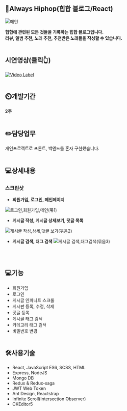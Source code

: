 ## 👏Always Hiphop(힙합 블로그/React)

![메인](https://user-images.githubusercontent.com/51365114/144704181-7922ccc2-15ac-456f-8377-ad49f2f36b7e.PNG)

**힙합에 관련된 모든 것들을 기록하는 힙합 블로그입니다.
<br/>
리뷰, 앨범 추천, 노래 추천, 추천받은 노래들을 작성할 수 있습니다.**
<br/><br/>


## 시연영상(클릭👆)
[![Video Label](http://img.youtube.com/vi/QRObh9wZIEI/0.jpg)](https://youtu.be/QRObh9wZIEI)
<br/><br/>

## ⏲️개발기간

**2주**
<br/><br/>

## ✏️담당업무

개인프로젝트로 프론트, 백엔드를 혼자 구현했습니다.
<br/><br/>

## 💻상세내용

### 스크린샷


- **회원가입, 로그인, 메인페이지**

![로그인,회원가입,메인(묶1)](https://user-images.githubusercontent.com/51365114/144708706-bb04be24-c038-4718-a4b7-c52745c02596.PNG)
<br/>

- **게시글 작성, 게시글 상세보기, 댓글 목록**

 ![게시글 작성,상세,댓글 보기(묶음2)](https://user-images.githubusercontent.com/51365114/144708705-2e58f65f-0bd9-4210-8245-f20ba64e3d39.PNG)
 <br/>

- **게시글 검색, 태그 검색**
![게시글 검색,태그검색(묶음3)](https://user-images.githubusercontent.com/51365114/144708707-c9892480-6ceb-4070-b242-fb76295366c0.PNG)

<br/><br/>

## 💻기능

- 회원가입
- 로그인
- 게시글 인피니트 스크롤
- 게시판 등록, 수정, 삭제
- 댓글 등록
- 게시글 태그 검색
- 카테고리 태그 검색
- 비밀번호 변경
<br/><br/>

## 🛠️사용기술

- React, JavaScript ES6, SCSS, HTML
- Express, NodeJS
- Mongo DB
- Redux & Redux-saga
- JWT Web Token
- Ant Design, Reactstrap
- Infinite Scroll(Intersection Observer)
- CKEditor5
